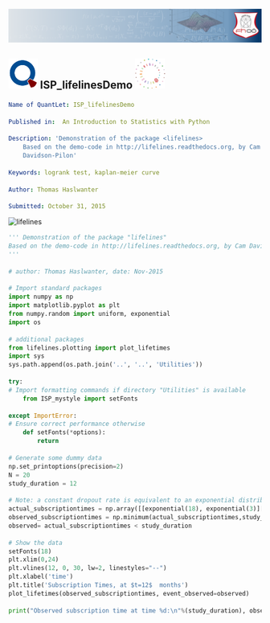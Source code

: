 [<img src="../../../../resources/quantletLogo_FH.png" alt="Intro to Statistics with Python">](https://github.com/thomas-haslwanter/statsintro-python-2e)

## [<img src="../../../../resources/qloqo.png" alt="Visit QuantNet">](http://quantlet.de/) **ISP_lifelinesDemo** [<img src="../../../../resources/QN2.png" width="60" alt="Visit QuantNet 2.0">](http://quantlet.de/)

```yaml
Name of QuantLet: ISP_lifelinesDemo

Published in:  An Introduction to Statistics with Python

Description: 'Demonstration of the package <lifelines>
    Based on the demo-code in http://lifelines.readthedocs.org, by Cam
    Davidson-Pilon'

Keywords: logrank test, kaplan-meier curve 

Author: Thomas Haslwanter 

Submitted: October 31, 2015 
```

![lifelines](lifelines.png)


```py
''' Demonstration of the package "lifelines"
Based on the demo-code in http://lifelines.readthedocs.org, by Cam Davidson-Pilon
'''

# author: Thomas Haslwanter, date: Nov-2015

# Import standard packages
import numpy as np
import matplotlib.pyplot as plt
from numpy.random import uniform, exponential
import os

# additional packages
from lifelines.plotting import plot_lifetimes
import sys
sys.path.append(os.path.join('..', '..', 'Utilities'))

try:
# Import formatting commands if directory "Utilities" is available
    from ISP_mystyle import setFonts
    
except ImportError:
# Ensure correct performance otherwise
    def setFonts(*options):
        return
    
# Generate some dummy data
np.set_printoptions(precision=2)
N = 20
study_duration = 12

# Note: a constant dropout rate is equivalent to an exponential distribution!
actual_subscriptiontimes = np.array([[exponential(18), exponential(3)][uniform()<0.5] for i in range(N)])
observed_subscriptiontimes = np.minimum(actual_subscriptiontimes,study_duration)
observed= actual_subscriptiontimes < study_duration

# Show the data
setFonts(18)
plt.xlim(0,24)
plt.vlines(12, 0, 30, lw=2, linestyles="--")
plt.xlabel('time')
plt.title('Subscription Times, at $t=12$  months')
plot_lifetimes(observed_subscriptiontimes, event_observed=observed)

print("Observed subscription time at time %d:\n"%(study_duration), observed_subscriptiontimes)
```
